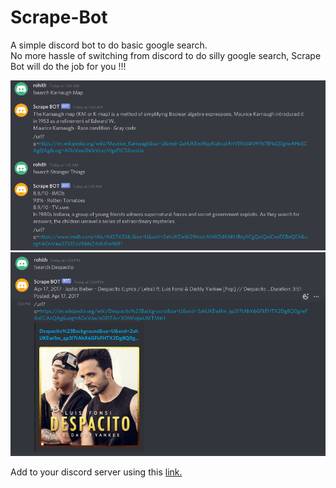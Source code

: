 # Scrape-Bot
A simple discord bot to do basic google search.   
No more hassle of switching from discord to do silly google search, Scrape Bot will do the job for you !!!   

![sample search1](Screenshot2.png)   
![sample search2](Screenshot1.png)

Add to your discord server using this [link.](https://discord.com/api/oauth2/authorize?client_id=778595332266262558&permissions=0&scope=bot)
